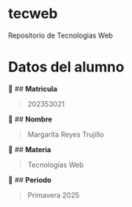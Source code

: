 # tecweb
Repositorio de Tecnologias Web

# **Datos del alumno**

:paperclip: ## **Matricula**
> 202353021

:paperclip: ## **Nombre**
> Margarita Reyes Trujillo

:paperclip: ## **Materia** 
> Tecnologías Web

:paperclip: ## **Periodo**
>  Primavera 2025
